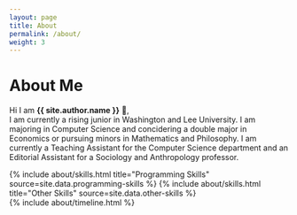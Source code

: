 ```yaml
---
layout: page
title: About
permalink: /about/
weight: 3
---
```


# **About Me**

Hi I am **{{ site.author.name }}** :wave:,<br>
I am currently a rising junior in Washington and Lee University. I am majoring in Computer Science and concidering a double major in Economics or pursuing minors in Mathematics and Philosophy. I am currently a Teaching Assistant for the Computer Science department and an Editorial Assistant for a Sociology and Anthropology professor.

<div class="row">
{% include about/skills.html title="Programming Skills" source=site.data.programming-skills %}
{% include about/skills.html title="Other Skills" source=site.data.other-skills %}
</div>

<div class="row">
{% include about/timeline.html %}
</div>